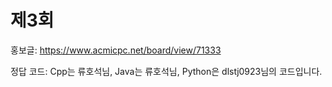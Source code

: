 # 제3회

홍보글: https://www.acmicpc.net/board/view/71333

정답 코드: Cpp는 류호석님, Java는 류호석님, Python은 dlstj0923님의 코드입니다.